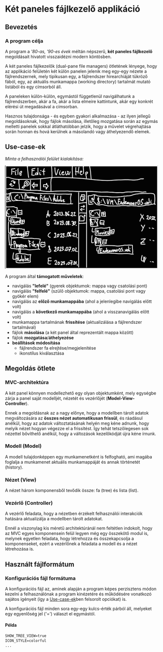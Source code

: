 # Két paneles fájlkezelő applikáció

## Bevezetés

### A program célja

A program a _'80-as, '90-es évek_ méltán népszerű, **két paneles fájlkezelő** megoldásait hivatott visszaidézni
modern köntösben.

A két paneles fájlkezelők (dual-pane file managers) ötletének lényege, hogy
az applikáció felületén két külön panelen jelenik meg egy-egy nézete a fájlrendszernek,
mely tipikusan egy, a fájlrendszer hirearchiáját tükröző fából, egy, az aktuális munkamappa (working directory)
tartalmát mutató listából és egy címsorból áll.

A paneleken külön-külön, egymástól függetlenül navigálhatunk a fájlrendszerben, akár a fa, akár a lista elmeire
kattintunk, akár egy konkrét elérési út megadásával a címsorban.

Hasznos tulajdonsága - és egyben gyakori alkalmazása - az ilyen jellegű megoldásoknak, hogy fájlok másolása, illetőleg
mozgatása során az egymás melletti panelek sokkal átláthatóbban jelzik, hogy a művelet végrehajtása során honnan és hová
kerülnek a másolandó vagy áthelyezendő elemek.

## Use-case-ek

_Minta a felhasználói felület kialakítása:_

![Low fidelity wireframe](../res/low-fidelity-wireframe.jpg)

A program által **támogatott műveletek**:
 * navigálás **"lefelé"** (gyerek objektumok: mappa vagy csatolási pont)
 * navigálás **"felfelé"** (szülő objektumok: mappa, csatolási pont vagy gyökér elem)
 * navigálás az **előző munkamappába** (ahol a jelenlegibe navigálás előtt volt)
 * navigálás a **következő munkamappába** (ahol a visszanavigálás előtt volt)
 * munkamappa tartalmának **frissítése** (aktualizálása a fájlrendszer tartalmával)
 * fájlok **másolása** (a két panel által reprezentált mappa között)
 * fájlok **mozgatása**/**áthelyezése**
 * **beállítások módosítása**
   * fájlrendszer fa elrejtése/megjelenítése
   * ikonstílus kiválasztása

## Megoldás ötlete

### MVC-architektúra

A két panel könnyen modellezhető egy olyan objektumként, mely egységbe zárja a panel saját modelljét, nézetét és
vezérlőjét (**Model-View-Controller**).

Ennek a megoldásnak az a nagy előnye, hogy a modellben tárolt adatok megváltozására az **összes nézet automatikusan
frissül**, és ráadásul anélkül, hogy az adatok változtatásának helyén meg kéne adnunk, hogy melyik nézet hogyan végezze
el a frissítést. Így tehát tetszőlegesen sok nézettel bővíthető anélkül, hogy a változások kezelőkódját újra kéne írnunk.

### Modell (Model)

A modell tulajdonképpen egy munkamenetként is felfogható, ami magába foglalja a munkamenet aktuális munkamappáját és
annak történetét (history).

### Nézet (View)

A nézet három komponensből tevődik össze: fa (tree) és lista (list).

### Vezérlő (Controller)

A vezérlő feladata, hogy a nézetben érzékelt felhasználói interakciók hatására aktualizálja a modellben tárolt adatokat.

Ennél a viszonylag kis méretű architektúránál nem feltétlen indokolt, hogy az MVC egyes komponensein felül legyen még
egy összekötő modul is, melynek egyetlen feladata, hogy létrehozza és összekapcsolja a komponenseket, ezért a vezérlőnek
a feladata a modell és a nézet létrehozása is.

## Használt fájlformátum

### Konfigurációs fájl formátuma

A konfigurációs fájl az, aminek alapján a program képes perzisztens módon kezelni a felhasználónak a program kinézetére
és működésére vonatkozó sajátos igényeit (így a [Use-case-ek](#Use-case-ek)ben felsorolt opciókat) is.

A konfigurációs fájl minden sora egy-egy kulcs-érték párból áll, melyeket egy egyenlőség jel ('=') választ el egymástól.

#### Példa

```
SHOW_TREE_VIEW=true
ICON_STYLE=colorful
...
```
